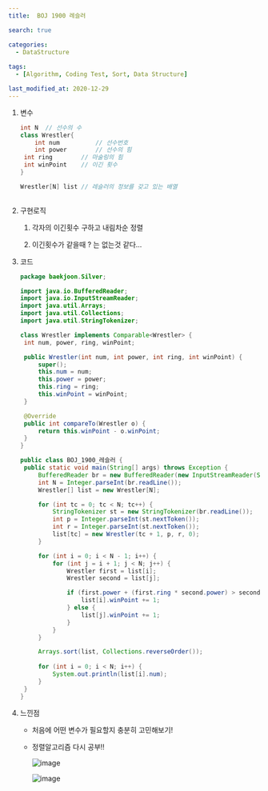 ```yaml
---
title:  BOJ 1900 레슬러

search: true

categories:
  - DataStructure
  
tags: 
  - [Algorithm, Coding Test, Sort, Data Structure]

last_modified_at: 2020-12-29
---
```



1. 변수

   ```java
   int N  // 선수의 수
   class Wrestler{
       int num   		// 선수번호
       int power 		// 선수의 힘
   	int ring  		// 마술링의 힘
   	int winPoint	// 이긴 횟수
   }
   
   Wrestler[N] list // 레슬러의 정보를 갖고 있는 배열
       
   ```

   

2. 구현로직

   1. 각자의 이긴횟수 구하고 내림차순 정렬

   2. 이긴횟수가 같을때 ? 는 없는것 같다...

      

3. 코드

   ```java
   package baekjoon.Silver;
   
   import java.io.BufferedReader;
   import java.io.InputStreamReader;
   import java.util.Arrays;
   import java.util.Collections;
   import java.util.StringTokenizer;
   
   class Wrestler implements Comparable<Wrestler> {
   	int num, power, ring, winPoint;
   
   	public Wrestler(int num, int power, int ring, int winPoint) {
   		super();
   		this.num = num;
   		this.power = power;
   		this.ring = ring;
   		this.winPoint = winPoint;
   	}
   
   	@Override
   	public int compareTo(Wrestler o) {
   		return this.winPoint - o.winPoint;
   	}
   }
   
   public class BOJ_1900_레슬러 {
   	public static void main(String[] args) throws Exception {
   		BufferedReader br = new BufferedReader(new InputStreamReader(System.in));
   		int N = Integer.parseInt(br.readLine());
   		Wrestler[] list = new Wrestler[N];
   
   		for (int tc = 0; tc < N; tc++) {
   			StringTokenizer st = new StringTokenizer(br.readLine());
   			int p = Integer.parseInt(st.nextToken());
   			int r = Integer.parseInt(st.nextToken());
   			list[tc] = new Wrestler(tc + 1, p, r, 0);
   		}
   
   		for (int i = 0; i < N - 1; i++) {
   			for (int j = i + 1; j < N; j++) {
   				Wrestler first = list[i];
   				Wrestler second = list[j];
   
   				if (first.power + (first.ring * second.power) > second.power + (second.ring * first.power)) {
   					list[i].winPoint += 1;
   				} else {
   					list[j].winPoint += 1;
   				}
   			}
   		}
   
   		Arrays.sort(list, Collections.reverseOrder());
   		
   		for (int i = 0; i < N; i++) {
   			System.out.println(list[i].num);
   		}
   	}
   }
   
   ```

   

4. 느낀점

   * 처음에 어떤 변수가 필요할지 충분히 고민해보기!

   * 정렬알고리즘 다시 공부!!

     ![image](https://user-images.githubusercontent.com/47768081/103275114-c4fb6100-4a06-11eb-9071-933f1ab9b263.png)
     
     ![image](https://user-images.githubusercontent.com/47768081/103275164-e2302f80-4a06-11eb-86a9-13e6ccf9b773.png)


